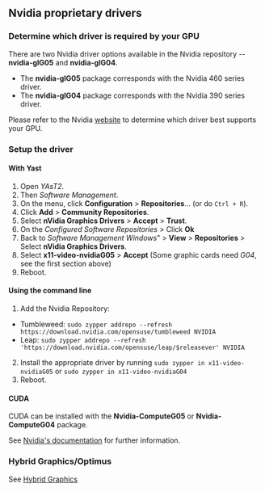 ## Nvidia proprietary drivers

### Determine which driver is required by your GPU

There are two Nvidia driver options available in the Nvidia repository -- __nvidia-glG05__ and __nvidia-glG04__.

* The __nvidia-glG05__ package corresponds with the Nvidia 460 series driver.
* The __nvidia-glG04__ package corresponds with the Nvidia 390 series driver.

Please refer to the Nvidia [website](https://www.nvidia.com/en-us/drivers/unix/) to determine which driver best supports your GPU.

### Setup the driver

#### With Yast
1. Open _YAsT2_.
2. Then _Software Management_.
3. On the menu, click __Configuration__ &gt; __Repositories__... (or do `Ctrl + R`).
4. Click __Add__ &gt; __Community Repositories__.
5. Select __nVidia Graphics Drivers__ &gt; __Accept__ &gt; __Trust__.
6. On the _Configured Software Repositories_ &gt; Click __Ok__
7. Back to _Software Management Windows_" &gt; __View__ &gt; __Repositories__ &gt; Select __nVidia Graphics Drivers__.
8. Select __x11-video-nvidiaG05__ &gt; __Accept__ (Some graphic cards need _G04_, see the first section above)
9. Reboot.

#### Using the command line
1. Add the Nvidia Repository:
  - Tumbleweed: `sudo zypper addrepo --refresh https://download.nvidia.com/opensuse/tumbleweed NVIDIA`
  - Leap: `sudo zypper addrepo --refresh 'https://download.nvidia.com/opensuse/leap/$releasever' NVIDIA`
2. Install the appropriate driver by running `sudo zypper in x11-video-nvidiaG05` or `sudo zypper in x11-video-nvidiaG04`
3. Reboot.

#### CUDA
CUDA can be installed with the __Nvidia-ComputeG05__ or __Nvidia-ComputeG04__ package.

See [Nvidia's documentation](https://docs.nvidia.com/cuda/cuda-installation-guide-linux/index.html) for further information.


### Hybrid Graphics/Optimus
See [Hybrid Graphics](hybrid_graphics.md)

